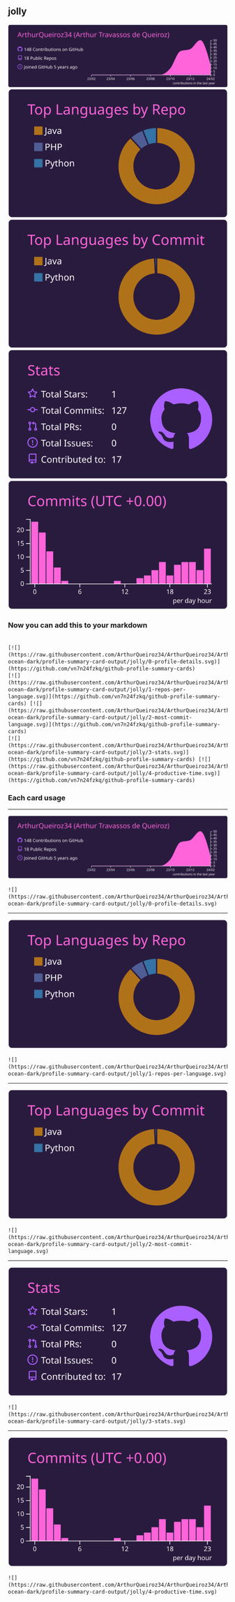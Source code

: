 ## jolly

[![](./0-profile-details.svg)](https://github.com/vn7n24fzkq/github-profile-summary-cards)
[![](./1-repos-per-language.svg)](https://github.com/vn7n24fzkq/github-profile-summary-cards) [![](./2-most-commit-language.svg)](https://github.com/vn7n24fzkq/github-profile-summary-cards)
[![](./3-stats.svg)](https://github.com/vn7n24fzkq/github-profile-summary-cards) [![](./4-productive-time.svg)](https://github.com/vn7n24fzkq/github-profile-summary-cards)
### Now you can add this to your markdown
```

[![](https://raw.githubusercontent.com/ArthurQueiroz34/ArthurQueiroz34/ArthurQueiroz34-ocean-dark/profile-summary-card-output/jolly/0-profile-details.svg)](https://github.com/vn7n24fzkq/github-profile-summary-cards)
[![](https://raw.githubusercontent.com/ArthurQueiroz34/ArthurQueiroz34/ArthurQueiroz34-ocean-dark/profile-summary-card-output/jolly/1-repos-per-language.svg)](https://github.com/vn7n24fzkq/github-profile-summary-cards) [![](https://raw.githubusercontent.com/ArthurQueiroz34/ArthurQueiroz34/ArthurQueiroz34-ocean-dark/profile-summary-card-output/jolly/2-most-commit-language.svg)](https://github.com/vn7n24fzkq/github-profile-summary-cards)
[![](https://raw.githubusercontent.com/ArthurQueiroz34/ArthurQueiroz34/ArthurQueiroz34-ocean-dark/profile-summary-card-output/jolly/3-stats.svg)](https://github.com/vn7n24fzkq/github-profile-summary-cards) [![](https://raw.githubusercontent.com/ArthurQueiroz34/ArthurQueiroz34/ArthurQueiroz34-ocean-dark/profile-summary-card-output/jolly/4-productive-time.svg)](https://github.com/vn7n24fzkq/github-profile-summary-cards)

```

### Each card usage
---

![](./0-profile-details.svg)

```
![](https://raw.githubusercontent.com/ArthurQueiroz34/ArthurQueiroz34/ArthurQueiroz34-ocean-dark/profile-summary-card-output/jolly/0-profile-details.svg)
```

    

---

![](./1-repos-per-language.svg)

```
![](https://raw.githubusercontent.com/ArthurQueiroz34/ArthurQueiroz34/ArthurQueiroz34-ocean-dark/profile-summary-card-output/jolly/1-repos-per-language.svg)
```

    

---

![](./2-most-commit-language.svg)

```
![](https://raw.githubusercontent.com/ArthurQueiroz34/ArthurQueiroz34/ArthurQueiroz34-ocean-dark/profile-summary-card-output/jolly/2-most-commit-language.svg)
```

    

---

![](./3-stats.svg)

```
![](https://raw.githubusercontent.com/ArthurQueiroz34/ArthurQueiroz34/ArthurQueiroz34-ocean-dark/profile-summary-card-output/jolly/3-stats.svg)
```

    

---

![](./4-productive-time.svg)

```
![](https://raw.githubusercontent.com/ArthurQueiroz34/ArthurQueiroz34/ArthurQueiroz34-ocean-dark/profile-summary-card-output/jolly/4-productive-time.svg)
```

    
